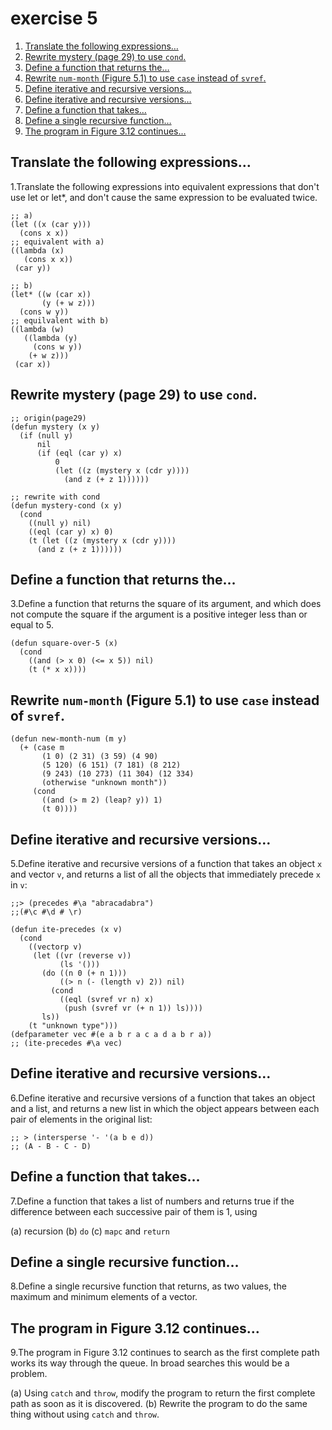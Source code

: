 

# exercise 5

1.  [Translate the following expressions&#x2026;](#org66b4419)
2.  [Rewrite mystery (page 29) to use `cond`.](#org232de88)
3.  [Define a function that returns the&#x2026;](#org0a2d01d)
4.  [Rewrite `num-month` (Figure 5.1) to use `case` instead of `svref`.](#orgd2d04e3)
5.  [Define iterative and recursive versions&#x2026;](#orgc78dad7)
6.  [Define iterative and recursive versions&#x2026;](#org6caa33d)
7.  [Define a function that takes&#x2026;](#orgd677272)
8.  [Define a single recursive function&#x2026;](#org60f8971)
9.  [The program in Figure 3.12 continues&#x2026;](#org28cb15c)


<a id="org66b4419"></a>

## Translate the following expressions&#x2026;

1.Translate the following expressions into equivalent expressions that don't use let or let\*, and don't cause the same expression to be evaluated twice.

    ;; a)
    (let ((x (car y)))
      (cons x x))
    ;; equivalent with a)
    ((lambda (x)
       (cons x x))
     (car y))
    
    ;; b)
    (let* ((w (car x))
           (y (+ w z)))
      (cons w y))
    ;; equilvalent with b)
    ((lambda (w)
       ((lambda (y)
         (cons w y))
        (+ w z)))
     (car x))


<a id="org232de88"></a>

## Rewrite mystery (page 29) to use `cond`.

    ;; origin(page29)
    (defun mystery (x y)
      (if (null y)
          nil
          (if (eql (car y) x)
              0
              (let ((z (mystery x (cdr y))))
                (and z (+ z 1))))))

    ;; rewrite with cond
    (defun mystery-cond (x y)
      (cond
        ((null y) nil)
        ((eql (car y) x) 0)
        (t (let ((z (mystery x (cdr y))))
          (and z (+ z 1))))))


<a id="org0a2d01d"></a>

## Define a function that returns the&#x2026;

3.Define a function that returns the square of its argument, and which does not compute the square if the argument is a positive integer less than or equal to 5.

    (defun square-over-5 (x)
      (cond
        ((and (> x 0) (<= x 5)) nil)
        (t (* x x))))


<a id="orgd2d04e3"></a>

## Rewrite `num-month` (Figure 5.1) to use `case` instead of `svref`.

    (defun new-month-num (m y)
      (+ (case m
           (1 0) (2 31) (3 59) (4 90)
           (5 120) (6 151) (7 181) (8 212)
           (9 243) (10 273) (11 304) (12 334)
           (otherwise "unknown month"))
         (cond
           ((and (> m 2) (leap? y)) 1)
           (t 0))))


<a id="orgc78dad7"></a>

## Define iterative and recursive versions&#x2026;

5.Define iterative and recursive versions of a function that takes an object `x` and vector `v`, and returns a list of all the objects that immediately precede `x` in `v`:

    ;;> (precedes #\a "abracadabra")
    ;;(#\c #\d # \r)

    (defun ite-precedes (x v)
      (cond
        ((vectorp v)
         (let ((vr (reverse v))
               (ls '()))
           (do ((n 0 (+ n 1)))
               ((> n (- (length v) 2)) nil)
             (cond
               ((eql (svref vr n) x)
                (push (svref vr (+ n 1)) ls))))
           ls))
        (t "unknown type")))
    (defparameter vec #(e a b r a c a d a b r a))
    ;; (ite-precedes #\a vec)


<a id="org6caa33d"></a>

## Define iterative and recursive versions&#x2026;

6.Define iterative and recursive versions of a function that takes an object and a list, and returns a new list in which the object appears between each pair of elements in the original list:

    ;; > (intersperse '- '(a b e d))
    ;; (A - B - C - D)


<a id="orgd677272"></a>

## Define a function that takes&#x2026;

7.Define a function that takes a list of numbers and returns true if the
difference between each successive pair of them is 1, using

(a) recursion
(b) `do`
(c) `mapc` and `return`


<a id="org60f8971"></a>

## Define a single recursive function&#x2026;

8.Define a single recursive function that returns, as two values, the maximum and minimum elements of a vector.


<a id="org28cb15c"></a>

## The program in Figure 3.12 continues&#x2026;

9.The program in Figure 3.12 continues to search as the first complete
path works its way through the queue. In broad searches this would be
a problem.

(a) Using `catch` and `throw`, modify the program to return the first complete path as soon as it is discovered.
(b) Rewrite the program to do the same thing without using `catch` and `throw`.

